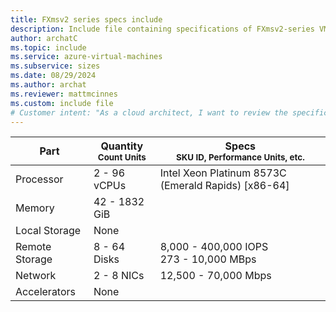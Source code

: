 ```yaml
---
title: FXmsv2 series specs include
description: Include file containing specifications of FXmsv2-series VM sizes.
author: archatC
ms.topic: include
ms.service: azure-virtual-machines
ms.subservice: sizes
ms.date: 08/29/2024
ms.author: archat
ms.reviewer: mattmcinnes
ms.custom: include file
# Customer intent: "As a cloud architect, I want to review the specifications of FXmsv2 series VMs, so that I can select the appropriate size and performance for my workloads based on processing, memory, storage, and network requirements."
---
```

| Part | Quantity <br><sup>Count Units | Specs <br><sup>SKU ID, Performance Units, etc.  |
|---|---|---|
| Processor      | 2 - 96 vCPUs       | Intel Xeon Platinum 8573C (Emerald Rapids) [x86-64]                   |
| Memory         | 42 - 1832 GiB          |                      |
| Local Storage  | None           |                    |
| Remote Storage | 8 - 64 Disks    | 8,000 - 400,000 IOPS <br>273 - 10,000 MBps |
| Network        | 2 - 8 NICs          | 12,500 - 70,000 Mbps              |
| Accelerators   | None              |                       |
